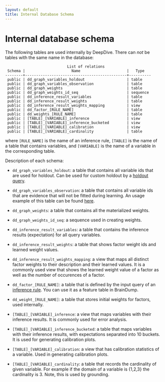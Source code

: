 ```yaml
---
layout: default
title: Internal Database Schema
---
```


# Internal database schema

The following tables are used internally by DeepDive. There can *not* be tables
with the same name in the database:


                                List of relations
     Schema |                     Name                     |   Type
    --------+----------------------------------------------+----------
     public | dd_graph_variables_holdout                   | table
     public | dd_graph_variables_observation               | table
     public | dd_graph_weights                             | table
     public | dd_graph_weights_id_seq                      | sequence
     public | dd_inference_result_variables                | table
     public | dd_inference_result_weights                  | table
     public | dd_inference_result_weights_mapping          | view
     public | dd_factor_[RULE_NAME]                        | table
     public | dd_weights_[RULE_NAME]                       | table
     public | [TABLE]_[VARIABLE]_inference                 | view
     public | [TABLE]_[VARIABLE]_inference_bucketed        | view
     public | [TABLE]_[VARIABLE]_calibration               | view
     public | [TABLE]_[VARIABLE]_cardinality               | table

where `[RULE_NAME]` is the name of an inference rule, `[TABLE]` is the
name of a table that contains variables, and `[VARIABLE]` is the name
of a variable in the corresponding table.

Description of each schema:

- `dd_graph_variables_holdout`: a table that contains all variable ids that are used for holdout. Can be used for custom holdout by a [holdout query](calibration.md#custom_holdout).

- `dd_graph_variables_observation`: a table that contains all variable ids that are evidence that will not be fitted during learning. An usage example of this table can be found [here](configuration.md#calibration).

- `dd_graph_weights`: a table that contains all the materialized weights.

- `dd_graph_weights_id_seq`: a sequence used in creating weights.

- `dd_inference_result_variables`: a table that contains the inference results (expectation) for all query variables.

- `dd_inference_result_weights`: a table that shows factor weight ids and learned weight values.

- `dd_inference_result_weights_mapping`: a view that maps all distinct factor weights to their description and  their learned values. It is a commonly used view that shows the learned weight value of a factor as well as the number of occurences of a factor.

- `dd_factor_[RULE_NAME]`: a table that is defined by the input query of an [inference rule](inference_rules.md). You can use it as a feature table in BrainDump.

- `dd_weight_[RULE_NAME]`: a table that stores initial weights for factors, used internally.

- `[TABLE]_[VARIABLE]_inference`: a view that maps variables with their inference results. It is commonly used for error analysis.

- `[TABLE]_[VARIABLE]_inference_bucketed`: a table that maps variables with their inference results, with expectations separated into 10 buckets. It is used for generating calibration plots.

- `[TABLE]_[VARIABLE]_calibration`: a view that has calibration statistics of a variable. Used in generating calibration plots.

- `[TABLE]_[VARIABLE]_cardinality`: a table that records the cardinality of given variable. For example if the domain of a variable is {1,2,3} the cardinality is 3. Note, this is used by grounding.

